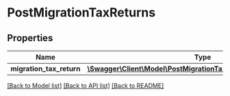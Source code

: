# PostMigrationTaxReturns

## Properties
Name | Type | Description | Notes
------------ | ------------- | ------------- | -------------
**migration_tax_return** | [**\Swagger\Client\Model\PostMigrationTaxReturnsMigrationTaxReturn**](PostMigrationTaxReturnsMigrationTaxReturn.md) |  | 

[[Back to Model list]](../README.md#documentation-for-models) [[Back to API list]](../README.md#documentation-for-api-endpoints) [[Back to README]](../README.md)


